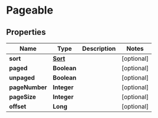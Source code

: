 # Pageable

## Properties
Name | Type | Description | Notes
------------ | ------------- | ------------- | -------------
**sort** | [**Sort**](Sort.md) |  |  [optional]
**paged** | **Boolean** |  |  [optional]
**unpaged** | **Boolean** |  |  [optional]
**pageNumber** | **Integer** |  |  [optional]
**pageSize** | **Integer** |  |  [optional]
**offset** | **Long** |  |  [optional]
